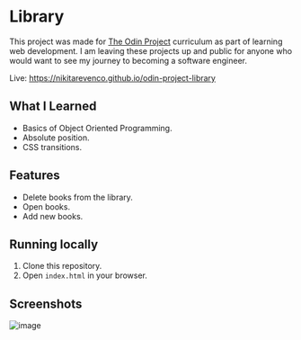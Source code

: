 # Library

This project was made for [The Odin Project](https://www.theodinproject.com/) curriculum as part of learning web development. I am leaving these projects up and public for anyone who would want to see my journey to becoming a software engineer. 

Live: https://nikitarevenco.github.io/odin-project-library

## What I Learned

- Basics of Object Oriented Programming.
- Absolute position.
- CSS transitions.

## Features

- Delete books from the library.
- Open books.
- Add new books.

## Running locally

1. Clone this repository.
2. Open `index.html` in your browser.

## Screenshots

![image](https://github.com/user-attachments/assets/c00df503-aacf-4c0f-b7e9-95f08d2d3dd5)
